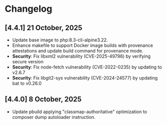 # Changelog

## [4.4.1] 21 October, 2025

- Update base image to php:8.3-cli-alpine3.22.
- Enhance makefile to support Docker image builds with provenance attestations and update build command for provenance mode.
- **Security**: Fix libxml2 vulnerability (CVE-2025-49796) by verifying secure version
- **Security**: Fix node-fetch vulnerability (CVE-2022-0235) by updating to v2.6.7
- **Security**: Fix libgit2-sys vulnerability (CVE-2024-24577) by updating bat to v0.26.0

## [4.4.0] 8 October, 2025

- Update pbuild applying "classmap-authoritative" optimization to composer dump autoloader instruction.
